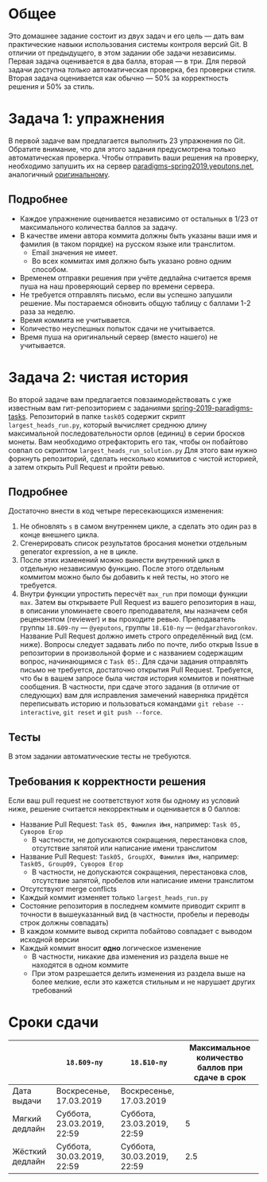 # Общее
Это домашнее задание состоит из двух задач и его цель — дать вам практические навыки использования системы контроля версий Git.
В отличии от предыдущего, в этом задании обе задачи независимы.
Первая задача оценивается в два балла, вторая — в три.
Для первой задачи доступна *только* автоматическая проверка, без проверки стиля.
Вторая задача оценивается как обычно — 50% за корректность решения и 50% за стиль.
# Задача 1: упражнения
В первой задаче вам предлагается выполнить 23 упражнения по Git.
Обратите внимание, что для этого задания предусмотрена только автоматическая проверка.
Чтобы отправить ваши решения на проверку, необходимо запушить их на сервер [paradigms-spring2019.yeputons.net](https://paradigms-spring2019.yeputons.net),
аналогичный [оригинальному](https://gitexercises.fracz.com/).
## Подробнее
* Каждое упражнение оценивается независимо от остальных в 1/23 от максимального количества баллов за задачу.
* В качестве имени автора коммита должны быть указаны ваши имя и фамилия (в таком порядке) на русском языке или транслитом.
  * Email значения не имеет.
  * Во всех коммитах имя должно быть указано ровно одним способом.
* Временем отправки решения при учёте дедлайна считается время пуша на наш проверяющий сервер по времени сервера.
* Не требуется отправлять письмо, если вы успешно запушили решение. Мы постараемся обновить общую таблицу с баллами 1-2 раза за неделю.
* Время коммита не учитывается.
* Количество неуспешных попыток сдачи не учитывается.
* Время пуша на оригинальный сервер (вместо нашего) не учитывается.
# Задача 2: чистая история
Во второй задаче вам предлагается повзаимодействовать с уже известным вам гит-репозиторием с заданиями [spring-2019-paradigms-tasks](https://github.com/yeputons/spring-2019-paradigms-tasks).
Репозиторий в папке `task05` содержит скрипт `largest_heads_run.py`, который вычисляет среднюю длину максимальной последовательности орлов (единиц) в серии бросков монеты.
Вам необходимо отрефакторить его так, чтобы он побайтово совпал со скриптом `largest_heads_run_solution.py`
Для этого вам нужно форкнуть репозиторий, сделать несколько коммитов с чистой историей, а затем открыть Pull Request и пройти ревью.
## Подробнее
Достаточно внести в код четыре пересекающихся изменения:
1. Не обновлять `s` в самом внутреннем цикле, а сделать это один раз в конце внешнего цикла.
2. Сгенерировать список результатов бросания монетки отдельным generator expression, а не в цикле.
3. После этих изменений можно вынести внутренний цикл в отдельную независимую функцию.
   После этого отдельным коммитом можно было бы добавить к ней тесты, но этого не требуется.
4. Внутри функции упростить пересчёт `max_run` при помощи функции `max`.
Затем вы открываете Pull Request из вашего репозитория в наш, в описании упоминаете своего преподавателя, мы назначем себя рецензентом (reviewer) и вы проходите ревью.
Преподаватель группы `18.Б09-пу` — `@yeputons`, группы `18.Б10-пу` — `@edgarzhavoronkov`.
Название Pull Request должно иметь строго определённый вид (см. ниже).
Вопросы следует задавать либо по почте, либо открыв Issue в репозитории в произвольной форме и с названием содержащим вопрос, начинающимся с `Task 05:`.
Для сдачи задания отправлять письмо не требуется, достаточно открытия Pull Request.
Требуется, что бы в вашем запросе была _чистая_ история коммитов и понятные сообщения.
В частности, при сдаче этого задания (в отличие от следующих) вам для исправления замечений наверняка придётся переписывать историю и пользоваться командами
`git rebase --interactive`, `git reset` и `git push --force`.
## Тесты
В этом задании автоматические тесты не требуются.
## Требования к корректности решения

Если ваш pull request не соответствуют хотя бы одному из условий ниже, решение считается некорректным и оценивается в 0 баллов:
* Название Pull Request: `Task 05, Фамилия Имя`, например: `Task 05, Суворов Егор`
  * В частности, не допускаются сокращения, перестановка слов, отсутствие запятой или написание имени транслитом
* Название Pull Request: `Task05, GroupXX, Фамилия Имя`, например: `Task05, Group09, Суворов Егор`
  * В частности, не допускаются сокращения, перестановка слов, отсутствие запятой, пробелов или написание имени транслитом
* Отсутствуют merge conflicts
* Каждый коммит изменяет только `largest_heads_run.py`
* Состояние репозитория в последнем коммите приводит скрипт в точности в вышеуказанный вид (в частности, пробелы и переводы строк должны совпадать)
* В каждом коммите вывод скрипта побайтово совпадает с выводом исходной версии
* Каждый коммит вносит __одно__ логическое изменение
  * В частности, никакие два изменения из раздела выше не находятся в одном коммите
  * При этом разрешается делить изменения из раздела выше на более мелкие, если это кажется стильным и не нарушает других требований
# Сроки сдачи
|   | `18.Б09-пу` | `18.Б10-пу` |Максимальное количество баллов при сдаче в срок
|---|---|---|---|
|Дата выдачи|Воскресенье, 17.03.2019|Воскресенье, 17.03.2019|   |
|Мягкий дедлайн|Суббота, 23.03.2019, 22:59|Суббота, 23.03.2019, 22:59|5|
|Жёсткий дедлайн|Суббота, 30.03.2019, 22:59|Суббота, 30.03.2019, 22:59|2.5|
